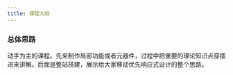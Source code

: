 ```yaml
---
title: 课程大纲
---
```


### 总体思路

动手为主的课程。先来制作局部功能或者元器件，过程中把重要的理论知识点穿插进来讲解。后面是整站搭建，展示给大家移动优先响应式设计的整个思路。
